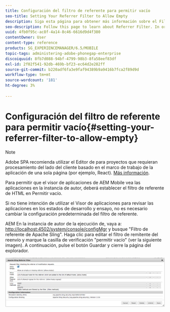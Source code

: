 ```yaml
---
title: Configuración del filtro de referente para permitir vacío
seo-title: Setting Your Referrer Filter to Allow Empty
description: Siga esta página para obtener más información sobre el Filtro de referente. Para permitir que el visor de aplicaciones de AEM Mobile vea las aplicaciones en la instancia de autor, deberá establecer el filtro de referente de HTML en Permitir vacío.
seo-description: Follow this page to learn about Referrer Filter. In order to allow the AEM Mobile Application Viewer to view apps on your Author instance, you'll need to set your HTML referrer filter to 'allow empty'.
uuid: 4fb0f95c-ac8f-4a14-8c46-6616d9d4f380
contentOwner: User
content-type: reference
products: SG_EXPERIENCEMANAGER/6.5/MOBILE
topic-tags: administering-adobe-phonegap-enterprise
discoiquuid: 8fb7d088-94bf-4799-98b3-8fa58eef83df
exl-id: 2f02f541-92db-469b-bf23-ec64d2e282ff
source-git-commit: b220adf6fa3e9faf94389b9a9416b7fca2f89d9d
workflow-type: tm+mt
source-wordcount: '181'
ht-degree: 3%

---
```


# Configuración del filtro de referente para permitir vacío{#setting-your-referrer-filter-to-allow-empty}

>[!NOTE]
>
>Adobe SPA recomienda utilizar el Editor de para proyectos que requieran procesamiento del lado del cliente basado en el marco de trabajo de la aplicación de una sola página (por ejemplo, React). [Más información](/help/sites-developing/spa-overview.md).

Para permitir que el visor de aplicaciones de AEM Mobile vea las aplicaciones en la instancia de autor, deberá establecer el filtro de referente de HTML en Permitir vacío.

Si no tiene intención de utilizar el Visor de aplicaciones para revisar las aplicaciones en los estados de desarrollo y ensayo, no es necesario cambiar la configuración predeterminada del filtro de referente.

AEM En la instancia de autor de la ejecución de, vaya a: [http://localhost:4502/system/console/configMgr](http://localhost:4502/system/console/configMgr) y busque &quot;Filtro de referente de Apache Sling&quot;. Haga clic para editar el filtro de remitente del reenvío y marque la casilla de verificación &quot;permitir vacío&quot; (ver la siguiente imagen). A continuación, pulse el botón Guardar y cierre la página del explorador.

![Configuración del filtro de referente](assets/chlimage_1-106.png)
